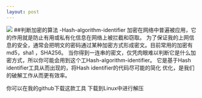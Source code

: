```yaml
---
layout: post
---
```

<img src="/images/fulls/02.jpg" class="fit image">
##判断加密的算法 -Hash-algorithm-identifier
加密在网络中普遍被应用，它的作用就是防止有用或私有化信息在网络上被拦截和窃取。
为了保证我的上网信息的安全，通常会把明文的密码通过某种加密方式形成密文。目前常用的加密有md5，sha1 ，SHA256。
当你得到一连串的密文，仅凭肉眼难以判断它是什么加密方式，所以你可能会用到这个工Hash-algorithm-identifier。
它是基于Hash identifier工具从而出现的，将Hash identifier的代码尽可能的简化 优化，是我们的破解工作从而更有效率。


你可以在我的github下载这款工具
下载到Linux中进行解压
